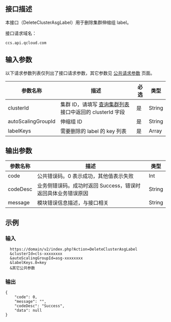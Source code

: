 ## 接口描述
 
本接口（DeleteClusterAsgLabel）用于删除集群伸缩组 label。

接口请求域名：
```
ccs.api.qcloud.com
```
## 输入参数

以下请求参数列表仅列出了接口请求参数，其它参数见 [公共请求参数](/document/api/457/9463) 页面。

| 参数名称 | 描述 | 必选  | 类型 |
|---------|---------|---------|---------|
| clusterId   |集群 ID，请填写 [查询集群列表](/document/api/457/9448) 接口中返回的 clusterId 字段| 是    | String |
| autoScalingGroupId   |伸缩组 ID| 是    | String |
| labelKeys   |需要删除的 label 的 key 列表| 是    | Array |



## 输出参数
 
| 参数名称 | 描述 | 类型 |
|---------|---------|---------|
| code | 公共错误码。0 表示成功，其他值表示失败| Int |
| codeDesc |业务侧错误码。成功时返回 Success，错误时返回具体业务错误原因| String |
| message | 模块错误信息描述，与接口相关| String |



## 示例

### 输入

```
  https://domain/v2/index.php?Action=DeleteClusterAsgLabel
  &clusterId=cls-xxxxxxxx
  &autoScalingGroupId=asg-xxxxxxxx
  &labelKeys.0=key
  &其它公共参数
```
### 输出

```
{
    "code": 0,
    "message": "",
    "codeDesc": "Success",
    "data": null
}

```
